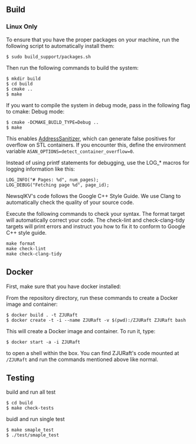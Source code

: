 ## Build

### Linux Only

To ensure that you have the proper packages on your machine, run the following script to automatically install them:

```
$ sudo build_support/packages.sh
```

Then run the following commands to build the system:

```
$ mkdir build
$ cd build
$ cmake ..
$ make
```

If you want to compile the system in debug mode, pass in the following flag to cmake:
Debug mode:

```
$ cmake -DCMAKE_BUILD_TYPE=Debug ..
$ make
```
This enables [AddressSanitizer](https://github.com/google/sanitizers), which can generate false positives for overflow on STL containers. If you encounter this, define the environment variable `ASAN_OPTIONS=detect_container_overflow=0`.


Instead of using printf statements for debugging, use the LOG_* macros for logging information like this:
```
LOG_INFO("# Pages: %d", num_pages);
LOG_DEBUG("Fetching page %d", page_id);
```

NewsqlKV's code follows the Google C++ Style Guide. 
We use Clang to automatically check the quality of your source code.

Execute the following commands to check your syntax. 
The format target will automatically correct your code. 
The check-lint and check-clang-tidy targets will print errors and instruct you how to fix it to conform to Google C++ style guide.

```
make format
make check-lint
make check-clang-tidy
```


## Docker

First, make sure that you have docker installed:


From the repository directory, run these commands to create a Docker image and container:

```
$ docker build . -t ZJURaft
$ docker create -t -i --name ZJURaft -v $(pwd):/ZJURaft ZJURaft bash
```

This will create a Docker image and container. To run it, type:

```
$ docker start -a -i ZJURaft
```

to open a shell within the box. You can find ZJURaft's code mounted at `/ZJURaft` and run the commands mentioned above like normal.



## Testing

build and run all test
```
$ cd build
$ make check-tests
```
buidl and run single test
```
$ make smaple_test
$ ./test/smaple_test
```